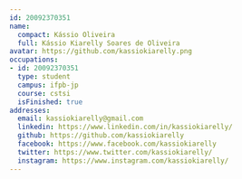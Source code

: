 ```yaml
---
id: 20092370351
name:
  compact: Kássio Oliveira
  full: Kássio Kiarelly Soares de Oliveira
avatar: https://github.com/kassiokiarelly.png
occupations:
- id: 20092370351
  type: student
  campus: ifpb-jp
  course: cstsi
  isFinished: true
addresses:
  email: kassiokiarelly@gmail.com
  linkedin: https://www.linkedin.com/in/kassiokiarelly/
  github: https://github.com/kassiokiarelly
  facebook: https://www.facebook.com/kassiokiarelly
  twitter: https://www.twitter.com/kassiokiarelly/
  instagram: https://www.instagram.com/kassiokiarelly/
---
```

